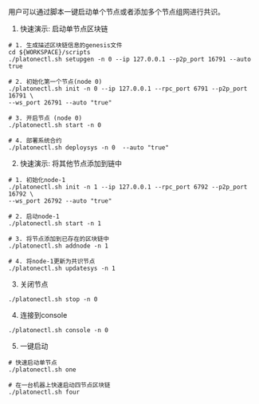 用户可以通过脚本一键启动单个节点或者添加多个节点组网进行共识。

1. 快速演示: 启动单节点区块链

```shell
# 1. 生成描述区块链信息的genesis文件
cd ${WORKSPACE}/scripts
./platonectl.sh setupgen -n 0 --ip 127.0.0.1 --p2p_port 16791 --auto true  

# 2. 初始化第一个节点(node 0)
./platonectl.sh init -n 0 --ip 127.0.0.1 --rpc_port 6791 --p2p_port 16791 \
--ws_port 26791 --auto "true"

# 3. 开启节点 (node 0)
./platonectl.sh start -n 0

# 4. 部署系统合约
./platonectl.sh deploysys -n 0  --auto "true"
```

2. 快速演示: 将其他节点添加到链中

```shell
# 1. 初始化node-1
./platonectl.sh init -n 1 --ip 127.0.0.1 --rpc_port 6792 --p2p_port 16792 \
--ws_port 26792 --auto "true"

# 2. 启动node-1
./platonectl.sh start -n 1

# 3. 将节点添加到已存在的区块链中
./platonectl.sh addnode -n 1 

# 4. 将node-1更新为共识节点
./platonectl.sh updatesys -n 1
```

3. 关闭节点

```shell
./platonectl.sh stop -n 0 
```

4. 连接到console

```
./platonectl.sh console -n 0
```

5. 一键启动

```shell
# 快速启动单节点
./platonectl.sh one

# 在一台机器上快速启动四节点区块链
./platonectl.sh four
```
